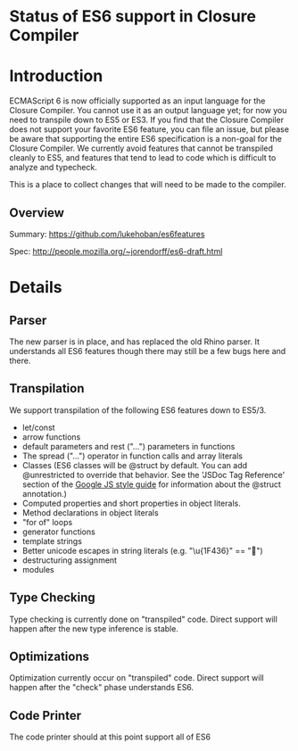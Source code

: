 # Status of ES6 support in Closure Compiler

# Introduction

ECMAScript 6 is now officially supported as an input language for the Closure Compiler. You cannot use it as an output language yet; for now you need to transpile down to ES5 or ES3. If you find that the Closure Compiler does not support your favorite ES6 feature, you can file an issue, but please be aware that supporting the entire ES6 specification is a non-goal for the Closure Compiler. We currently avoid features that cannot be transpiled cleanly to ES5, and features that tend to lead to code which is difficult to analyze and typecheck. 

This is a place to collect changes that will need to be made to the compiler.

## Overview

Summary: https://github.com/lukehoban/es6features

Spec: http://people.mozilla.org/~jorendorff/es6-draft.html

# Details

## Parser

The new parser is in place, and has replaced the old Rhino parser. It understands all ES6 features though there may still be a few bugs here and there.

## Transpilation

We support transpilation of the following ES6 features down to ES5/3.

* let/const
* arrow functions
* default parameters and rest ("...") parameters in functions
* The spread ("...") operator in function calls and array literals
* Classes (ES6 classes will be @struct by default. You can add @unrestricted to override that behavior. See the 'JSDoc Tag Reference' section of the [Google JS style guide](https://google.github.io/styleguide/javascriptguide.xml) for information about the @struct annotation.)
* Computed properties and short properties in object literals.
* Method declarations in object literals
* "for of" loops
* generator functions
* template strings
* Better unicode escapes in string literals (e.g. "\u{1F436}" == "🐶")
* destructuring assignment
* modules

## Type Checking

Type checking is currently done on "transpiled" code.  Direct support will happen after the new type inference is stable.

## Optimizations

Optimization currently occur on "transpiled" code.  Direct support will happen after the "check" phase understands ES6.

## Code Printer

The code printer should at this point support all of ES6